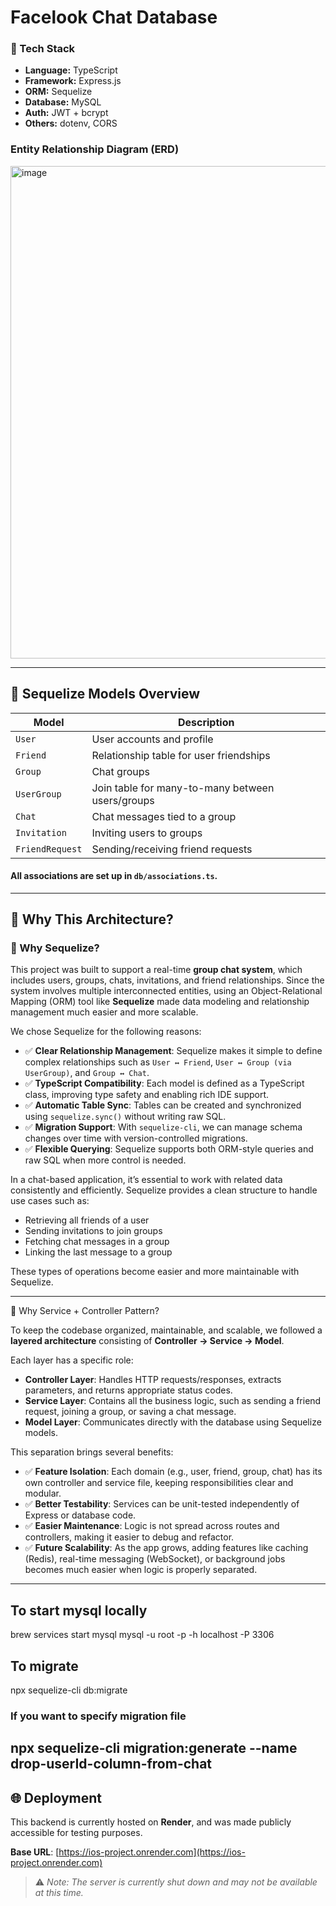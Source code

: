 # Facelook Chat Database


### 🧪 Tech Stack

- **Language:** TypeScript
- **Framework:** Express.js
- **ORM:** Sequelize
- **Database:** MySQL
- **Auth:** JWT + bcrypt
- **Others:** dotenv, CORS


### Entity Relationship Diagram (ERD)
<img width="788" alt="image" src="https://github.com/user-attachments/assets/ef0e6744-e281-400b-b7c3-8650fa3a815f" />

---
## 🧾 Sequelize Models Overview

| Model            | Description                                     |
|------------------|-------------------------------------------------|
| `User`           | User accounts and profile                       |
| `Friend`         | Relationship table for user friendships         |
| `Group`          | Chat groups                                     |
| `UserGroup`      | Join table for many-to-many between users/groups|
| `Chat`           | Chat messages tied to a group                   |
| `Invitation`     | Inviting users to groups                        |
| `FriendRequest`  | Sending/receiving friend requests               |

#### All associations are set up in `db/associations.ts`.
---
## 🧪 Why This Architecture?

### 🔷 Why Sequelize?

This project was built to support a real-time **group chat system**, which includes users, groups, chats, invitations, and friend relationships. Since the system involves multiple interconnected entities, using an Object-Relational Mapping (ORM) tool like **Sequelize** made data modeling and relationship management much easier and more scalable.

We chose Sequelize for the following reasons:

- ✅ **Clear Relationship Management**: Sequelize makes it simple to define complex relationships such as `User ↔ Friend`, `User ↔ Group (via UserGroup)`, and `Group ↔ Chat`.
- ✅ **TypeScript Compatibility**: Each model is defined as a TypeScript class, improving type safety and enabling rich IDE support.
- ✅ **Automatic Table Sync**: Tables can be created and synchronized using `sequelize.sync()` without writing raw SQL.
- ✅ **Migration Support**: With `sequelize-cli`, we can manage schema changes over time with version-controlled migrations.
- ✅ **Flexible Querying**: Sequelize supports both ORM-style queries and raw SQL when more control is needed.

In a chat-based application, it’s essential to work with related data consistently and efficiently. Sequelize provides a clean structure to handle use cases such as:

- Retrieving all friends of a user
- Sending invitations to join groups
- Fetching chat messages in a group
- Linking the last message to a group

These types of operations become easier and more maintainable with Sequelize.

---

🔷 Why Service + Controller Pattern?

To keep the codebase organized, maintainable, and scalable, we followed a **layered architecture** consisting of **Controller → Service → Model**.

Each layer has a specific role:

- **Controller Layer**: Handles HTTP requests/responses, extracts parameters, and returns appropriate status codes.
- **Service Layer**: Contains all the business logic, such as sending a friend request, joining a group, or saving a chat message.
- **Model Layer**: Communicates directly with the database using Sequelize models.

This separation brings several benefits:

- ✅ **Feature Isolation**: Each domain (e.g., user, friend, group, chat) has its own controller and service file, keeping responsibilities clear and modular.
- ✅ **Better Testability**: Services can be unit-tested independently of Express or database code.
- ✅ **Easier Maintenance**: Logic is not spread across routes and controllers, making it easier to debug and refactor.
- ✅ **Future Scalability**: As the app grows, adding features like caching (Redis), real-time messaging (WebSocket), or background jobs becomes much easier when logic is properly separated.
---
## To start mysql locally
brew services start mysql
mysql -u root -p -h localhost -P 3306

## To migrate
 npx sequelize-cli db:migrate
 ### If you want to specify migration file
 npx sequelize-cli migration:generate --name drop-userId-column-from-chat
 ---
## 🌐 Deployment

This backend is currently hosted on **Render**, and was made publicly accessible for testing purposes.

**Base URL**: [https://ios-project.onrender.com](https://ios-project.onrender.com)  
> ⚠️ *Note: The server is currently shut down and may not be available at this time.*

